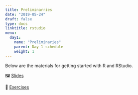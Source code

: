 ```yaml
---
title: Preliminarries
date: "2019-05-24"
draft: false
type: docs
linktitle: rstudio
menu:
  day1:
    name: "Preliminaries"
    parent: Day 1 schedule
    weight: 1
---
```


Below are the materials for getting started with R and RStudio.

:framed_picture: [Slides](https://github.com/wjakethompson/tidyds-2019/raw/master/slides/00-Preliminaries.pdf)

:memo: [Exercises](https://github.com/wjakethompson/tidyds-2019/raw/master/00-Getting-started.Rmd)
